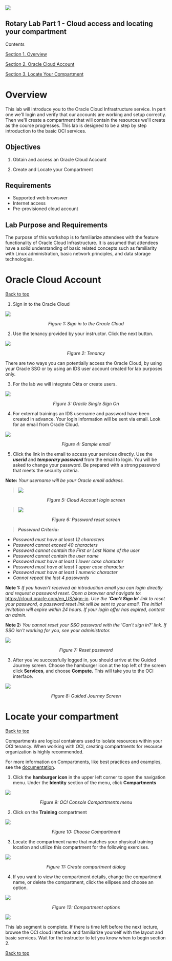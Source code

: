 ![](./media/image1.png)

## Rotary Lab Part 1 - Cloud access and locating your compartment
Contents

[Section 1. Overview](#overview)

[Section 2. Oracle Cloud Account](#oracle-cloud-account)

[Section 3. Locate Your Compartment](#locate-your-compartment)


## 
#
# Overview

This lab will introduce you to the Oracle Cloud Infrastructure service.
In part one we'll login and verify that our accounts are working and setup correctly. 
Then we'll create a compartment that will contain the resources we'll create as the course progresses.  This lab is designed to be a step by step introduction to the basic OCI services.

## Objectives

1.  Obtain and access an Oracle Cloud Account

2.  Create and Locate your Compartment

## Requirements

  - Supported web browswer
  - Internet access
  - Pre-provisioned cloud account
  
  ## Lab Purpose and Requirements

The purpose of this workshop is to familiarize attendees with the feature functionality of Oracle Cloud Infrastructure. It is assumed that attendees have a solid understanding of basic related concepts such as familiarity with Linux administration, basic network principles, and data storage technologies.


# Oracle Cloud Account
[Back to top](#Class-of-SE---HOL-Part-1---Cloud-access-and-locating-your-compartment)

1.  Sign in to the Oracle Cloud

![](./media/image04.png)
*<p align="center">Figure 1: Sign in to the Oracle Cloud </p>*

2.  Use the tenancy provided by your instructor.  Click the next button.

![](./media/image02.png)
*<p align="center">Figure 2: Tenancy </p>*

There are two ways you can potentially access the Oracle Cloud, by using your Oracle SSO or by using an IDS user account created for lab purposes only.

  3.  For the lab we will integrate Okta or create users.

![](./media/image03.png)
*<p align="center">Figure 3: Oracle Single Sign On </p>*

  4.  For external trainings an IDS username and password have been created in advance.  Your login information will be sent via email. Look for an email from Oracle Cloud.

![](./media/image6.png)

*<p align="center">Figure 4: Sample email </p>*


5.  Click the link in the email to access your
    services directly. Use the ***userid*** and ***temporary password***
    from the email to login. You will be asked to change your password.
    Be prepared with a strong password that meets the security criteria.

**Note:** *Your username will be your Oracle email address.*

> ![](./media/image8.png)

*<p align="center"> Figure 5: Cloud Account login screen</p>*

> ![](./media/image9.png)

*<p align="center"> Figure 6: Password reset screen</p>*

> ***Password Criteria:***

  - *Password must have at least 12 characters*
  - *Password cannot exceed 40 characters*
  - *Password cannot contain the First or Last Name of the user*
  - *Password cannot contain the user name*
  - *Password must have at least 1 lower case character*
  - *Password must have at least 1 upper case character*
  - *Password must have at least 1 numeric character*
  - *Cannot repeat the last 4 passwords*

**Note 1:** *If you <span class="underline">haven’t received an
introduction email</span> you can login directly and request a password reset. Open a browser and navigate to:* <span class="underline">
<https://cloud.oracle.com/en_US/sign-in>.</span> *Use the ‘**Can’t Sign
In**’ link to reset your password, a password reset link will be sent to
your email.  The initial invitation will expire within 24 hours.  If your login offer has expired, contact an admin.*

**Note 2:** *You cannot reset your SSO password with the 'Can't sign in?' link.  If SSO isn't working for you, see your administrator.*

![](./media/image10.png)

*<p align="center"> Figure 7: Reset password</p>*

3.  After you’ve successfully logged in, you should arrive at the Guided
    Journey screen. Choose the hamburger icon at the top left of the
    screen click **Services**, and choose **Compute.**  This will take you to the OCI interface.

![](./media/image11.png)

*<p align="center"> Figure 8: Guided Journey Screen</p>*

# Locate your compartment
[Back to top](#Class-of-SE---HOL-Part-1---Cloud-access-and-locating-your-compartment)

Compartments are logical containers used to isolate resources within your OCI tenancy.    When working with OCI, creating compartments for resource organization is highly recommended.  

For more information on Compartments, like best practices and examples, see the [documentation](https://docs.cloud.oracle.com/iaas/Content/Identity/Tasks/managingcompartments.htm).

1.  Click the **hamburger icon** in the upper left corner to open the navigation menu. Under the **Identity** section of the menu, click **Compartments**

![](./media/image12.png)

*<p align="center"> Figure 9: OCI Console Compartments menu</p>*

2. Click on the **Training** compartment

![](./media/image13a.png)

*<p align="center"> Figure 10:  Choose Compartment</p>*

3.  Locate the compartment name that matches your physical training location and utilize this compartment for the following exercises.  

![](./media/image14a.png)

*<p align="center"> Figure 11: Create compartment dialog</p>*

4.  If you want to view the compartment details, change the compartment name, or delete the compartment, click the ellipses and choose an option.

![](./media/image16.png)

*<p align="center"> Figure 12: Compartment options</p>*

![](./media/image99.png)

This lab segment is complete.    If there is time left before the next lecture, browse the OCI cloud interface and familiarize yourself with the layout and basic services.  Wait for the instructor to let you know when to begin section 2.

[Back to top](#Class-of-SE---HOL-Part-1---Cloud-access-and-locating-your-compartment)

##
